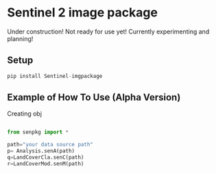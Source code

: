 
# Sentinel 2 image package

Under construction! Not ready for use yet! Currently experimenting and planning!

## Setup
```python
pip install Sentinel-imgpackage
```

## Example of How To Use (Alpha Version)

Creating obj

```python

from senpkg import *

path="your data source path"
p= Analysis.senA(path)
q=LandCoverCla.senC(path)
r=LandCoverMod.senM(path)
